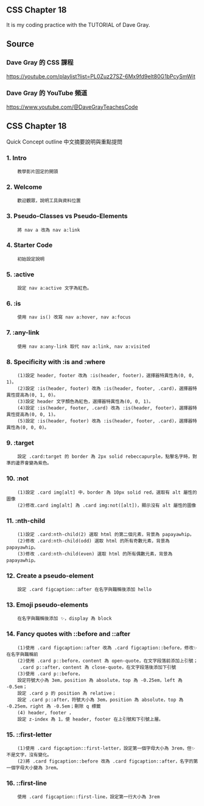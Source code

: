 ## CSS Chapter 18
It is my coding practice with the TUTORIAL of Dave Gray. 

## Source
### Dave Gray 的 CSS 課程
https://youtube.com/playlist?list=PL0Zuz27SZ-6Mx9fd9elt80G1bPcySmWit

### Dave Gray 的 YouTube 頻道
https://www.youtube.com/@DaveGrayTeachesCode

## CSS Chapter 18
   Quick Concept outline
   中文摘要說明與重點提問

###  1. Intro
        教學影片固定的開頭

###  2. Welcome
        歡迎觀眾，說明工具與資料位置

###  3. Pseudo-Classes vs Pseudo-Elements
        將 nav a 改為 nav a:link

###  4. Starter Code
        初始設定說明

###  5. :active
        設定 nav a:active 文字為紅色。

###  6. :is
        使用 nav is() 改寫 nav a:hover, nav a:focus

###  7. :any-link
        使用 nav a:any-link 取代 nav a:link, nav a:visited

###  8. Specificity with :is and :where
        (1)設定 header, footer 改為 :is(header, footer)，選擇器特異性為(0, 0, 1)。
        (2)設定 :is(header, footer) 改為 :is(header, footer, .card)，選擇器特異性提高為(0, 1, 0)。
        (3)設定 header 文字顏色為紅色，選擇器特異性為(0, 0, 1)。
        (4)設定 :is(header, footer, .card) 改為 :is(header, footer)，選擇器特異性提高為(0, 0, 1)。
        (5)設定 :is(header, footer) 改為 :is(header, footer, .card)，選擇器特異性為(0, 0, 0)。

###  9. :target
        設定 .card:target 的 border 為 2px solid rebeccapurple，點擊名字時，對準的邊界會變為紫色。

### 10. :not
        (1)設定 .card img[alt] 中，border 為 10px solid red，選取有 alt 屬性的圖像
        (2)修改.card img[alt] 為 .card img:not([alt])，顯示沒有 alt 屬性的圖像

### 11. :nth-child
        (1)設定 .card:nth-child(2) 選取 html 的第二個元素，背景為 papayawhip。
        (2)修改 .card:nth-child(odd) 選取 html 的所有奇數元素，背景為 papayawhip。
        (3)修改 .card:nth-child(even) 選取 html 的所有偶數元素，背景為 papayawhip。

### 12. Create a pseudo-element
        設定 .card figcaption::after 在名字與職稱後添加 hello

### 13. Emoji pseudo-elements
        在名字與職稱後添加 ✨，display 為 block

### 14. Fancy quotes with ::before and ::after
        (1)使用 .card figcaption::after 改為 .card figcaption::before，修改✨在名字與職稱前
        (2)使用 .card p::before，content 為 open-quote，在文字段落前添加上引號；
         .card p::after，content 為 close-quote，在文字段落後添加下引號
        (3)使用 .card p::before，
        設定符號大小為 3em，position 為 absolute，top 為 -0.25em，left 為 -0.5em；
        設定 .card p 的 position 為 relative；
        設定 .card p::after，符號大小為 3em，position 為 absolute，top 為 -0.25em，right 為 -0.5em；刪除 q 標籤
        (4) header, footer ，
        設定 z-index 為 1，使 header, footer 在上引號和下引號上層。

### 15. ::first-letter
        (1)使用 .card figcaption::first-letter，設定第一個字母大小為 3rem，但✨不是文字，沒有變化。
        (2)將 .card figcaption::before 改為 .card figcaption::after，名字的第一個字母大小變為 3rem。

### 16. ::first-line
        使用 .card figcaption::first-line，設定第一行大小為 3rem